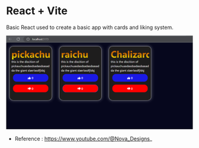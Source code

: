 # React + Vite

Basic React used to create a basic app with cards and liking system.

![Inserted Project Image*](https://github.com/yatanbase/Pokemon_cards/blob/main/Screenshot%202024-08-31%20031652.png?raw=true)



- Reference : https://www.youtube.com/@Nova_Designs_

